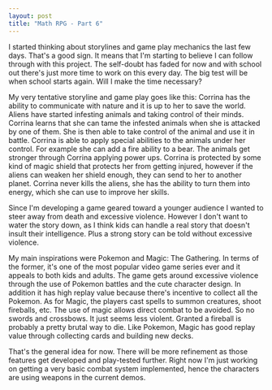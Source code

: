 ```yaml
---
layout: post
title: "Math RPG - Part 6"
---
```


I started thinking about storylines and game play mechanics the last few days. That's a good sign. It means that I'm starting to believe I can follow through with this project. The self-doubt has faded for now and with school out there's just more time to work on this every day. The big test will be when school starts again. Will I make the time necessary?

My very tentative storyline and game play goes like this: Corrina has the ability to communicate with nature and it is up to her to save the world. Aliens have started infesting animals and taking control of their minds. Corrina learns that she can tame the infested animals when she is attacked by one of them. She is then able to take control of the animal and use it in battle. Corrina is able to apply special abilities to the animals under her control. For example she can add a fire ability to a bear. The animals get stronger through Corrina applying power ups. Corrina is protected by some kind of magic shield that protects her from getting injured, however if the aliens can weaken her shield enough, they can send to her to another planet. Corrina never kills the aliens, she has the ability to turn them into energy, which she can use to improve her skills.

Since I'm developing a game geared toward a younger audience I wanted to steer away from death and excessive violence. However I don't want to water the story down, as I think kids can handle a real story that doesn't insult their intelligence. Plus a strong story can be told without excessive violence.

My main inspirations were Pokemon and Magic: The Gathering. In terms of the former, it's one of the most popular video game series ever and it appeals to both kids and adults. The game gets around excessive violence through the use of Pokemon battles and the cute character design. In addition it has high replay value because there's incentive to collect all the Pokemon. As for Magic, the players cast spells to summon creatures, shoot fireballs, etc. The use of magic allows direct combat to be avoided. So no swords and crossbows. It just seems less violent. Granted a fireball is probably a pretty brutal way to die. Like Pokemon, Magic has good replay value through collecting cards and building new decks.

That's the general idea for now. There will be more refinement as those features get developed and play-tested further. Right now I'm just working on getting a very basic combat system implemented, hence the characters are using weapons in the current demos.